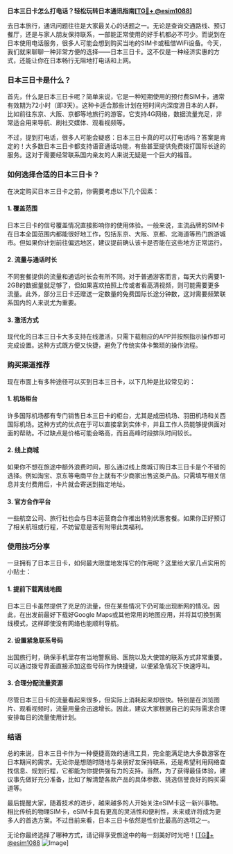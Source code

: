 **日本三日卡怎么打电话？轻松玩转日本通讯指南[[TG💪+ @esim1088](https://t.me/s/esim1088)]**

去日本旅行，通讯问题往往是大家最关心的话题之一。无论是查询交通路线、预订餐厅，还是与家人朋友保持联系，一部能正常使用的好手机都必不可少。而说到在日本使用电话服务，很多人可能会想到购买当地的SIM卡或租借WiFi设备。今天，我们就来聊聊一种非常方便的选择——日本三日卡。这不仅是一种经济实惠的方式，还能让你在日本畅行无阻地打电话和上网。

### 日本三日卡是什么？

首先，什么是日本三日卡呢？简单来说，它是一种短期使用的预付费SIM卡，通常有效期为72小时（即3天）。这种卡适合那些计划在短时间内深度游日本的人群，比如前往东京、大阪、京都等地旅行的游客。它支持4G网络，数据流量充足，非常适合用来导航、刷社交媒体、观看视频等。

不过，提到打电话，很多人可能会疑惑：日本三日卡真的可以打电话吗？答案是肯定的！大多数日本三日卡都支持语音通话功能，有些甚至提供免费拨打国际长途的服务。这对于需要经常联系国内亲友的人来说无疑是一个巨大的福音。

### 如何选择合适的日本三日卡？

在决定购买日本三日卡之前，你需要考虑以下几个因素：

#### 1. **覆盖范围**
   日本三日卡的信号覆盖情况直接影响你的使用体验。一般来说，主流品牌的SIM卡在日本全国范围内都能很好地工作，包括东京、大阪、京都、北海道等热门旅游城市。但如果你计划前往偏远地区，建议提前确认该卡是否能在这些地方正常运行。

#### 2. **流量与通话时长**
   不同套餐提供的流量和通话时长会有所不同。对于普通游客而言，每天大约需要1-2GB的数据量就足够了，但如果喜欢拍照上传或者看高清视频，则可能需要更多流量。此外，部分三日卡还赠送一定数量的免费国际长途分钟数，这对需要频繁联系国内的人来说尤为重要。

#### 3. **激活方式**
   现代化的日本三日卡大多支持在线激活，只需下载相应的APP并按照指示操作即可完成设置。这种方式既方便又快捷，避免了传统实体卡繁琐的操作流程。

### 购买渠道推荐

现在市面上有多种途径可以买到日本三日卡，以下几种是比较常见的：

#### 1. **机场柜台**
   许多国际机场都有专门销售日本三日卡的柜台，尤其是成田机场、羽田机场和关西国际机场。这种方式的优点在于可以直接拿到实体卡，并且工作人员能够提供面对面的帮助。不过缺点是价格可能会略高，而且高峰时段排队时间较长。

#### 2. **线上商城**
   如果你不想在旅途中额外浪费时间，那么通过线上商城订购日本三日卡是个不错的选择。例如淘宝、京东等电商平台上就有不少商家出售这类产品。只需填写相关信息并支付费用后，卡片就会寄送到指定地址。

#### 3. **官方合作平台**
   一些航空公司、旅行社也会与日本运营商合作推出特别优惠套餐。如果你正好预订了相关航班或行程，不妨留意是否有附带此类福利。

### 使用技巧分享

一旦拥有了日本三日卡，如何最大限度地发挥它的作用呢？这里给大家几点实用的小贴士：

#### 1. **提前下载离线地图**
   日本三日卡虽然提供了充足的流量，但在某些情况下仍可能出现断网的情况。因此，在出发前最好下载好Google Maps或其他常用的地图应用，并将其切换到离线模式，这样即使没有网络也能顺利导航。

#### 2. **设置紧急联系号码**
   出国旅行时，确保手机里存有当地警察局、医院以及大使馆的联系方式非常重要。可以通过拨号界面直接添加这些号码作为快捷键，以便紧急情况下快速呼叫。

#### 3. **合理分配流量资源**
   尽管日本三日卡的流量看起来很多，但实际上消耗起来却很快。特别是在浏览图片、观看视频时，流量用量会迅速增长。因此，建议大家根据自己的实际需求合理安排每日的流量使用计划。

### 结语

总的来说，日本三日卡作为一种便捷高效的通讯工具，完全能满足绝大多数游客在日本期间的需求。无论你是想随时随地与亲朋好友保持联系，还是希望利用网络查找信息、规划行程，它都能为你提供强有力的支持。当然，为了获得最佳体验，建议事先做好充分准备，比如了解清楚各款产品的具体参数、挑选信誉良好的购买渠道等。

最后提醒大家，随着技术的进步，越来越多的人开始关注eSIM卡这一新兴事物。相比传统的物理SIM卡，eSIM卡具有更高的灵活性和便利性，未来或许将成为更多人的首选方案。不过目前来看，日本三日卡依然是性价比最高的选项之一。

无论你最终选择了哪种方式，请记得享受旅途中的每一刻美好时光吧！[[TG💪+ @esim1088](https://t.me/s/esim1088) ![Image](https://i.postimg.cc/4NQfJmqS/Snipaste-2025-05-13-00-14-12.png)]